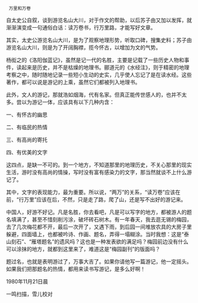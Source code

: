      万里和万卷 

  自太史公自叙，谈到游览名山大川，对于作文的帮助，以后苏子由又加以发挥，就渐渐演变成一句通俗白话：读万卷书，行万里路，才能写好文章。 

  其实，太史公游览名山大川，是为了观察地理形势，听取口碑，搜集史料；苏子由游览名山大川，则是为了开阔胸襟，揽今怀古，以增加为文的气势。 

  杨衒之的《洛阳伽蓝记》，虽然是记一代的名胜，主要是记载了一些历史人物和事件，读起来是历史，并不是枯燥的地理书。郦道元的《水经注》，则于精密的地理考察之中，随时随地记录一些短小生动的史实，几乎使人忘记了是在读水经。这些著作，都可以说是游记的上乘，虽然它们都被列入地理书。 

  此外，文人的游记，那就浩如烟海，代有名家。但真正能传世感人的，也并不太多。尝以为游记一体，应该具有以下几种内含： 

  一、有怀古的幽思 

  二、有临民的热情 

  三、有高尚的寄托 

  四、有优美的文字 

  这四点，是缺一不可的。到一个地方，不知道那里的地理历史，不关心那里的现实生活，游时没有高尚的情操，写时没有富有感染力的文字，那当然就谈不上什么游记了。 

  其中，文字的表现能力，最为重要。所以说，“两万”的关系，“读万卷”应该在前，“行万里”应该在后，不然，只是走了路，爬了山，还是写不出好的游记来。 

  中国人，好游不好记。凡是名胜，你去看吧，凡是可以写字的地方，都被游人的题名填满了，甚至不惜刻削污涂，破坏砖石树木。有一年春天，我去逛无锡的梅园，去了几次梅花都不开，最后一次开了，又遇下雨，到后园一间堆放农具的大房子里躲避，四面墙上，也都被吟诗、作画、题名，弄得一塌糊涂。当时我想：这是“泰山刻石”、“雁塔题名”的遗风吗？这也是一种发表欲的满足吗？梅园前边没有什么可以涂抹的地方，就都到这里来了，难道这是“梅园副刊”的版面吗？ 

  题过名，也就是表明游过了，万事大吉了。如果你请他写一篇游记，他一定摇头。如果我们把那题名的热情，都用来读书写游记，是多么好啊！ 

  1980年11月21日晨 

  一鸣扫描，雪儿校对 


